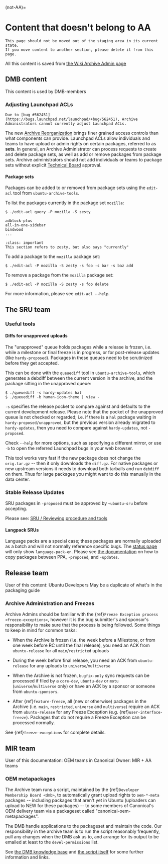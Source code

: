 (not-AA)=
# Content that doesn't belong to AA

```{important}
This page should not be moved out of the staging area in its current state.
If you move content to another section, please delete it from this page.
```


All this content is saved from
[the Wiki Archive Admin page](https://wiki.ubuntu.com/ArchiveAdministration)


## DMB content

This content is used by DMB-members
 
### Adjusting Launchpad ACLs

```{note}
Due to [bug #562451](https://bugs.launchpad.net/launchpad/+bug/562451), Archive
Administrators cannot currently adjust Launchpad ACLs.
```

The new [Archive Reorganization](https://wiki.ubuntu.com/ArchiveReorganisation)
brings finer grained access controls than what components can provide.
Launchpad ACLs allow individuals and teams to have upload or admin rights on
certain packages, referred to as **sets**. In general, an Archive Administrator
can process requests to create and delete package sets, as well as add or remove
packages from package sets. Archive administrators should not add individuals
or teams to package sets without explicit
[Technical Board](https://wiki.ubuntu.com/TechnicalBoard) approval.

#### Package sets

Packages can be added to or removed from package sets using the `edit-acl` tool
from `ubuntu-archive-tools`.

To list the packages currently in the package set `mozilla`:

```none
$ ./edit-acl query -P mozilla -S zesty

adblock-plus
all-in-one-sidebar
bindwood
...
```

```{admonition} Update needed
:class: important
This section refers to zesty, but also says "currently"
```

To add a package to the `mozilla` package set:

```none
$ ./edit-acl -P mozilla -S zesty -s foo -s bar -s baz add
```

To remove a package from the `mozilla` package set:

```none
$ ./edit-acl -P mozilla -S zesty -s foo delete
```

For more information, please see `edit-acl --help`.


## The SRU team

### Useful tools

#### Diffs for unapproved uploads

The "unapproved" queue holds packages while a release is frozen, i.e. while a
milestone or final freeze is in progress, or for post-release updates (like
`hardy-proposed`). Packages in these queues need to be scrutinized before they
get accepted.

This can be done with the `queuediff` tool in `ubuntu-archive-tools`, which
generates a debdiff between the current version in the archive, and the
package sitting in the unapproved queue:

```none
$ ./queuediff -s hardy-updates hal
$ ./queuediff -b human-icon-theme | view -
```

`-s` specifies the release pocket to compare against and defaults to the
current development release. Please note that the pocket of the unapproved
queue is not checked or regarded; i.e. if there is a `hal` package waiting in
`hardy-proposed/unapproved`, but the previous version already migrated to
`hardy-updates`, then you need to compare against `hardy-updates`, not
`-proposed`.

Check `--help` for more options, such as specifying a different mirror, or use
`-b` to open the referred Launchpad bugs in your web browser.

This tool works very fast if the new package does not change the
`orig.tar.gz` -- then it only downloads the `diff.gz`. For native packages or
new upstream versions it needs to download both tarballs and run `debdiff` on
them. Thus for large packages you might want to do this manually in the data
center.


### Stable Release Updates

SRU packages in `-proposed` must be approved by `~ubuntu-sru` before accepting.

Please see: [SRU / Reviewing procedure and tools](https://documentation.ubuntu.com/sru/en/latest/internal/#reviewing-procedure-and-tools)


#### Langpack SRUs

Language packs are a special case; these packages are normally uploaded as a
batch and will not normally reference specific bugs. The
[status page](https://ubuntu-archive-team.ubuntu.com/pending-sru.html) will
only show `language-pack-en`. Please see
[the documentation](https://git.launchpad.net/langpack-o-matic/tree/doc/operator-guide.txt)
on how to copy packages between PPA, `-proposed`, and `-updates`.


## Release team

User of this content: Ubuntu Developers 
May be a duplicate of what's in the packaging guide

### Archive Administration and Freezes

Archive Admins should be familiar with the
{ref}`Freeze Exception process <freeze-exceptions>`, however it is the bug
submitter's and sponsor's responsibility to make sure that the process is being
followed. Some things to keep in mind for common tasks:

* When the Archive is frozen (i.e. the week before a Milestone, or from one
  week before RC until the final release), you need an ACK from `ubuntu-release`
  for all `main`/`restricted` uploads

* During the week before final release, you need an ACK from `ubuntu-release`
  for any uploads to `universe`/`multiverse`

* When the Archive is not frozen, `bugfix-only` sync requests can be processed
  if filed by a `core-dev`, `ubuntu-dev` or `motu` (`universe`/`multiverse`
  only) or have an ACK by a sponsor or someone from `ubuntu-sponsors`.

* After {ref}`feature-freeze`, all (new or
  otherwise) packages in the Archive (i.e. `main`, `restricted`, `universe` and
  `multiverse`) require an ACK from `ubuntu-release` for any
  Freeze Exception (e.g. {ref}`user-interface-freeze`). Packages that do not
  require a Freeze Exception can be processed normally.

See {ref}`freeze-exceptions` for complete details.


## MIR team

User of this documentation: OEM teams in Canonical
Owner: MIR + AA teams

### OEM metapackages

The Archive team runs a script, maintained by the
{ref}`Developer Membership Board <dmb>`,
to automatically grant upload rights to `oem-*-meta` packages -- including
packages that aren't yet in Ubuntu (uploaders can upload to NEW for these
packages) -- to some members of Canonical's OEM delivery team via a packageset called "canonical-oem-metapackages".

The DMB handle applications to the packageset and maintain the code. Our responsibility in the archive team is to run the script reasonably frequently, pull any changes when the DMB ask us to, and arrange for its output to be emailed at least to the `devel-permissions` list.

See [the DMB knowledge base](https://wiki.ubuntu.com/DeveloperMembershipBoard/KnowledgeBase#Canonical_OEM_metapackage_packageset)
and [the script itself](https://git.launchpad.net/~developer-membership-board/+git/oem-meta-packageset-sync/tree/oem-meta-packageset-sync)
for some further information and links.



